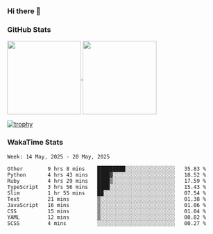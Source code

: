### Hi there 👋

### GitHub Stats

<a href="https://github.com/anuraghazra/github-readme-stats">
  <img align="center" height="170px" src="https://github-readme-stats.vercel.app/api/top-langs/?username=tksfjt1024&layout=compact&count_private=true&show_icons=true&show_icons=true&theme=graywhite" />
</a>
<a href="https://github.com/anuraghazra/github-readme-stats">
  <img align="center" height="170px" src="https://github-readme-stats.vercel.app/api?username=tksfjt1024&count_private=true&show_icons=true&show_icons=true&theme=graywhite" />
</a>

[![trophy](https://github-profile-trophy.vercel.app/?username=tksfjt1024)](https://github.com/ryo-ma/github-profile-trophy)

### WakaTime Stats

<!--START_SECTION:waka-->
```text
Week: 14 May, 2025 - 20 May, 2025

Other        9 hrs 8 mins    █████████░░░░░░░░░░░░░░░░   35.83 % 
Python       4 hrs 43 mins   ████▓░░░░░░░░░░░░░░░░░░░░   18.52 % 
Ruby         4 hrs 29 mins   ████▒░░░░░░░░░░░░░░░░░░░░   17.59 % 
TypeScript   3 hrs 56 mins   ████░░░░░░░░░░░░░░░░░░░░░   15.43 % 
Slim         1 hr 55 mins    ██░░░░░░░░░░░░░░░░░░░░░░░   07.54 % 
Text         21 mins         ▒░░░░░░░░░░░░░░░░░░░░░░░░   01.38 % 
JavaScript   16 mins         ▒░░░░░░░░░░░░░░░░░░░░░░░░   01.06 % 
CSS          15 mins         ▒░░░░░░░░░░░░░░░░░░░░░░░░   01.04 % 
YAML         12 mins         ▒░░░░░░░░░░░░░░░░░░░░░░░░   00.82 % 
SCSS         4 mins          ░░░░░░░░░░░░░░░░░░░░░░░░░   00.27 % 
```
<!--END_SECTION:waka-->
